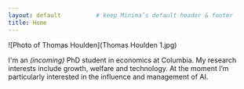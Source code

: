 ```yaml
---
layout: default          # keep Minima’s default header & footer
title: Home
---
```


<div class="hero">

![Photo of Thomas Houlden](Thomas Houlden 1.jpg)

<p>I'm an <em>(incoming)</em> PhD student in economics at Columbia.  
My research interests include growth, welfare and technology.  
At the moment I’m particularly interested in the influence and management of AI.</p>

</div>

